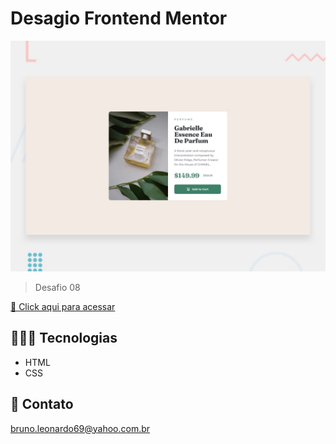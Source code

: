 # Desagio Frontend Mentor

![preview](./design/desktop-preview.jpg)

> Desafio 08

[🔗 Click aqui para acessar](https://brunoleonardodev.github.io/Treino/treino008/)


## 👨🏾‍💻 Tecnologias

- HTML
- CSS

## 📩 Contato

bruno.leonardo69@yahoo.com.br

